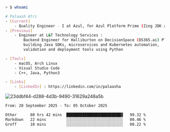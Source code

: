 ```sh
> $ whoami

# Palaash Atri
- [Current]
    - Quality Engineer - I at Azul, for Azul Platform Prime (Zing JDK and OptHub Cloud-Native Compiler)
- [Previous]
    - Engineer at L&T Technology Services :
        Backend Engineer for Halliburton on DecisionSpace (DS365.ai) Platform team,
        building Java SDKs, microservices and Kubernetes automation,
        validation and deployment tools using Python

- [Tools]
    - macOS, Arch Linux
    - Visual Studio Code
    - C++, Java, Python3

- [Links]
    - [LinkedIn] : https://linkedin.com/in/palaasha 

```
![23ddbf44-d288-4d3b-9490-31629a248a5b](https://github.com/user-attachments/assets/e8f7d8c9-2427-40a3-b819-73b167b77e19)


<!--START_SECTION:waka-->

```txt
From: 28 September 2025 - To: 05 October 2025

Other      80 hrs 42 mins  ████████████████████████▓   99.32 %
Markdown   22 mins         ░░░░░░░░░░░░░░░░░░░░░░░░░   00.46 %
Groff      10 mins         ░░░░░░░░░░░░░░░░░░░░░░░░░   00.22 %
```

<!--END_SECTION:waka-->
